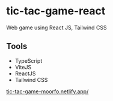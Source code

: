 # tic-tac-game-react
Web game using React JS, Tailwind CSS

## Tools
<ul>
  <li>TypeScript</li>
  <li>ViteJS</li>
  <li>ReactJS</li>
  <li>Tailwind CSS</li>
</ul>

<a href="https://tic-tac-game-moorfo.netlify.app/" target="_black">tic-tac-game-moorfo.netlify.app/</a>
